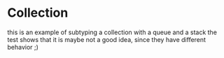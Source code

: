 Collection
==========

this is an example of subtyping a collection with a queue and a stack
the test shows that it is maybe not a good idea, since they have different behavior ;)